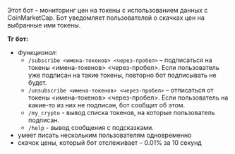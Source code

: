 Этот бот – мониторинг цен на токены с использованием данных с CoinMarketCap. Бот уведомляет пользователей о скачках цен на выбранные ими токены.

**Тг бот:**
- *Функционал:*
  - `/subscribe <имена-токенов> <через-пробел>` – подписаться на токены <имена-токенов> <через-пробел>. Если пользователь уже подписан на такие токены, повторно бот подписывать не будет.
  - `/unsubscribe <имена-токенов> <через-пробел>` – отписаться от токены <имена-токенов> <через-пробел>. Если пользователь на какие-то из них не подписан, бот сообщит об этом.
  - `/my_crypto` - вывод списка токенов, на которые пользователь подписан.
  - `/help` - вывод сообщения с подсказками.
- умеет писать нескольким пользователям одновременно
- скачок цены, который бот отслеживает – 0.01% за 10 секунд
